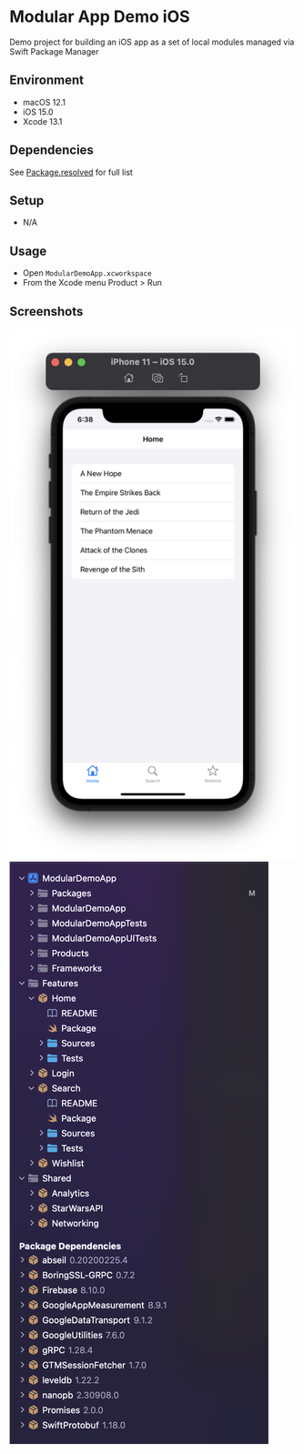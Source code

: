 # Modular App Demo iOS 
Demo project for building an iOS app as a set of local modules managed via Swift Package Manager

## Environment
- macOS 12.1
- iOS 15.0
- Xcode 13.1

## Dependencies
See [Package.resolved](https://github.com/madhikarma/modular-app-demo-ios-swiftpm/blob/main/ModularDemoApp.xcworkspace/xcshareddata/swiftpm/Package.resolved) for full list

## Setup
- N/A

## Usage
- Open `ModularDemoApp.xcworkspace`
- From the Xcode menu Product > Run

## Screenshots

<img src="docs/screenshot-1.png" style="height=50%;width=50%">
<img src="docs/screenshot-2.png" style="height=50%;width=50%">